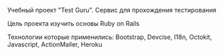Учебный проект "Test Guru". Сервис для прохождения тестирования

Цель проекта изучить основы Ruby on Rails

Технологии которые применились: Bootstrap, Devcise, I18n, Octokit, Javascript, ActionMailer, Heroku
